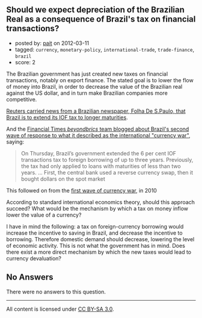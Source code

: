 ## Should we expect depreciation of the Brazilian Real as a consequence of Brazil's tax on financial transactions?

- posted by: [pait](https://stackexchange.com/users/-1/752-pait) on 2012-03-11
- tagged: `currency`, `monetary-policy`, `international-trade`, `trade-finance`, `brazil`
- score: 2

The Brazilian government has just created new taxes on financial transactions, notably on export finance. The stated goal is to lower the flow of money into Brazil, in order to decrease the value of the Brazilian real against the US dollar, and in turn make Brazilian companies more competitive.

[Reuters carried news from a Brazilian newspaper, Folha De S.Paulo, that Brazil is to extend its IOF tax to longer maturities][1].

And the [Financial Times *beyondbrics* team blogged about Brazil's second wave of response to what it described as the international "currency war"][2], saying:
 > On Thursday, Brazil’s government extended the 6 per cent IOF transactions tax to foreign borrowing of up to three years. Previously, the tax had only applied to loans with maturities of less than two years. ... First, the central bank used a reverse currency swap, then it bought dollars on the spot market

This followed on from the [first wave of currency war][3], in 2010

According to standard international economics theory, should this approach succeed? What would be the mechanism by which a tax on money inflow lower the value of a currency?

I have in mind the following: a tax on foreign-currency borrowing would increase the incentive to saving in Brazil, and decrease the incentive to borrowing. Therefore domestic demand should decrease, lowering the level of economic activity. This is not what the government has in mind. Does there exist a more direct mechanism by which the new taxes would lead to currency devaluation?


  [1]: http://www.reuters.com/article/2012/03/10/us-brazil-economy-iof-idUSBRE8290CQ20120310
  [2]: http://blogs.ft.com/beyond-brics/2012/03/01/brazil-currency-wars-the-sequel/
  [3]: http://www.ft.com/cms/s/0/33ff9624-ca48-11df-a860-00144feab49a.html

## No Answers

There were no answers to this question.


---

All content is licensed under [CC BY-SA 3.0](https://creativecommons.org/licenses/by-sa/3.0/).

